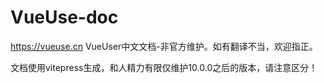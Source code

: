 # VueUse-doc
https://vueuse.cn
VueUser中文文档-非官方维护。如有翻译不当，欢迎指正。

文档使用vitepress生成，和人精力有限仅维护10.0.0之后的版本，请注意区分！


